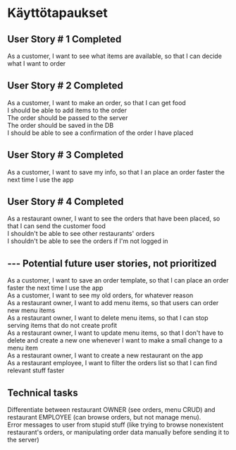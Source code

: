 # Käyttötapaukset

## User Story # 1 Completed  
As a customer, I want to see what items are available, so that I can decide what I want to order  
## User Story # 2 Completed  
As a customer, I want to make an order, so that I can get food    
I should be able to add items to the order  
The order should be passed to the server    
The order should be saved in the DB  
I should be able to see a confirmation of the order I have placed  
## User Story # 3 Completed  
As a customer, I want to save my info, so that I an place an order faster the next time I use the app  
## User Story # 4 Completed  
As a restaurant owner, I want to see the orders that have been placed, so that I can send the customer food    
    I shouldn't be able to see other restaurants' orders  
    I shouldn't be able to see the orders if I'm not logged in  
  
## --- Potential future user stories, not prioritized     
As a customer, I want to save an order template, so that I can place an order faster the next time I use the app  
As a customer, I want to see my old orders, for whatever reason  
As a restaurant owner, I want to add menu items, so that users can order new menu items  
As a restaurant owner, I want to delete menu items, so that I can stop serving items that do not create profit  
As a restaurant owner, I want to update menu items, so that I don't have to delete and create a new one whenever I want to make a small change to a menu item      
As a restaurant owner, I want to create a new restaurant on the app  
As a restaurant employee, I want to filter the orders list so that I can find relevant stuff faster  

## Technical tasks  
Differentiate between restaurant OWNER (see orders, menu CRUD) and restaurant EMPLOYEE (can browse orders, but not manage menu).      
Error messages to user from stupid stuff (like trying to browse nonexistent restaurant's orders, or manipulating order data manually before sending it to the server)  
